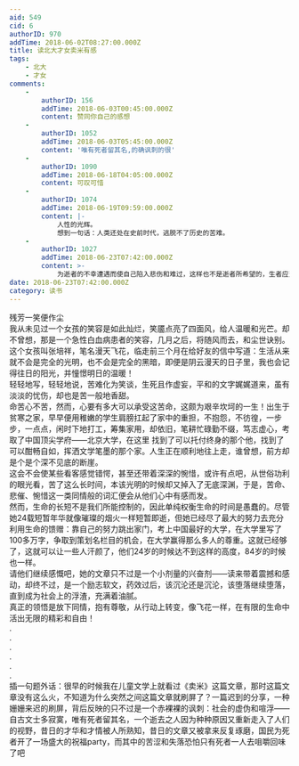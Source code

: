 ```yaml
---
aid: 549
cid: 6
authorID: 970
addTime: 2018-06-02T08:27:00.000Z
title: 读北大才女卖米有感
tags:
    - 北大
    - 才女
comments:
    -
        authorID: 156
        addTime: 2018-06-03T00:45:00.000Z
        content: 赞同你自己的感想
    -
        authorID: 1052
        addTime: 2018-06-03T05:45:00.000Z
        content: '唯有死者留其名,的确讽刺的很'
    -
        authorID: 1090
        addTime: 2018-06-18T04:05:00.000Z
        content: 可叹可惜
    -
        authorID: 1074
        addTime: 2018-06-19T09:59:00.000Z
        content: |-
            人性的光辉。  
            想到一句话：人类还处在史前时代，逃脱不了历史的苦难。
    -
        authorID: 1027
        addTime: 2018-06-23T07:42:00.000Z
        content: >-
            为逝者的不幸遭遇而使自己陷入悲伤和难过，这样也不是逝者所希望的，生者应当化悲伤为力量，传承其面对生活苦难的意志，为这个世界带来更多的温暖与光芒。
date: 2018-06-23T07:42:00.000Z
category: 读书
---
```


残芳一笑便作尘  
我从未见过一个女孩的笑容是如此灿烂，笑靥点亮了四面风，给人温暖和光芒。却不曾想，那是一个急性白血病患者的笑容，几月之后，将随风而去，和尘世诀别。  
这个女孩叫张培祥，笔名漫天飞花，临走前三个月在给好友的信中写道：生活从来就不会是完全的光明，也不会是完全的黑暗，即便是阴云漫天的日子里，我也会记得往日的阳光，并憧憬明日的温暖！  
轻轻地写，轻轻地说，苦难化为笑谈，生死且作虚妄，平和的文字娓娓道来，虽有淡淡的忧伤，却也是苦一般地香甜。  
命苦心不苦，然而，心要有多大可以承受这苦命，这颇为艰辛坎坷的一生！出生于贫寒之家，早早便用稚嫩的学生肩膀扛起了家中的重担，不抱怨，不彷徨，一步步，一点点，闲时下地打工，筹集家用，却依旧，笔耕忙碌勤不缀，笃志虚心，考取了中国顶尖学府——北京大学，在这里 找到了可以托付终身的那个他，找到了可以酣畅自如，挥洒文学笔墨的那个家。人生正在顺利地往上走，谁曾想，前方却是个是个深不见底的断崖。  
这会不会使某些看客感觉错愕，甚至还带着深深的惋惜，或许有点吧，从世俗功利的眼光看，苦了这么长时间，本该光明的时候却又掉入了无底深渊，于是，苦命、悲催、惋惜这一类同情般的词汇便会从他们心中有感而发。  
然而，生命的长短不是我们所能控制的，因此单纯权衡生命的时间是愚蠢的。尽管她24载短暂年华就像璀璨的烟火一样短暂即逝，但她已经尽了最大的努力去充分利用生命的馈赠：靠自己的努力跳出家门，考上中国最好的大学，在大学里写了100多万字，争取到策划名栏目的机会，在大学赢得那么多人的尊重。这就已经够了，这就可以让一些人汗颜了，他们24岁的时候达不到这样的高度，84岁的时候也一样。  
请他们继续感慨吧，她的文章只不过是一个小剂量的兴奋剂——读来带着震撼和感动，却终不过，是一个励志软文，药效过后，该沉沦还是沉沦，该堕落继续堕落，直到成为社会上的浮渣，充满着油腻。  
真正的领悟是放下同情，抱有尊敬，从行动上转变，像飞花一样，在有限的生命中活出无限的精彩和自由！  
.  
.  
.  
.  
.  
.  
插一句题外话：很早的时候我在儿童文学上就看过《卖米》这篇文章，那时这篇文章没有这么火，不知道为什么突然之间这篇文章就刷屏了？一篇迟到的分享，一种姗姗来迟的刷屏，背后反映的只不过是一个赤裸裸的讽刺：社会的虚伪和喧浮——自古文士多寂寞，唯有死者留其名，一个逝去之人因为种种原因又重新走入了人们的视野，昔日的才华和才情被人所熟知，昔日的文章又被拿来反复琢磨，国民为死者开了一场盛大的祝福party，而其中的苦涩和失落恐怕只有死者一人去咀嚼回味了吧
